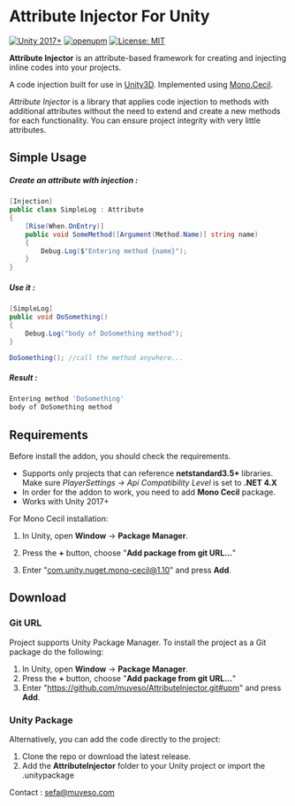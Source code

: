 # Attribute Injector For Unity

[![Unity 2017+](https://img.shields.io/badge/unity-2019.4%2B-blue.svg)](https://unity3d.com/get-unity/download)
[![openupm](https://img.shields.io/npm/v/com.dbrizov.naughtyattributes?label=openupm&registry_uri=https://package.openupm.com)](https://openupm.com/packages/com.dbrizov.naughtyattributes/)
[![License: MIT](https://img.shields.io/badge/License-MIT-brightgreen.svg)](https://github.com/muveso/Attribute-Injector/blob/main/LICENSE)

**Attribute Injector** is an attribute-based framework for creating and injecting inline codes into your projects.

A code injection built for use in [Unity3D](https://unity3d.com/). Implemented using [Mono.Cecil](http://www.mono-project.com/docs/tools+libraries/libraries/Mono.Cecil/).

*Attribute Injector* is a library that applies code injection to methods with additional attributes without the need to extend and create a new methods for each functionality.  You can ensure project integrity with very little attributes.

## Simple Usage

##### Create an attribute with injection :

```C#
[Injection]
public class SimpleLog : Attribute
{
    [Rise(When.OnEntry)]
    public void SomeMethod([Argument(Method.Name)] string name)
    {
        Debug.Log($"Entering method {name}");
    }
}
```

##### Use it :

```C#
[SimpleLog]
public void DoSomething() 
{ 
    Debug.Log("body of DoSomething method");
}

DoSomething(); //call the method anywhere...
```

##### Result :

```bash
Entering method 'DoSomething'
body of DoSomething method
```

## Requirements

Before install the addon, you should check the requirements.

- Supports only projects that can reference **netstandard3.5+** libraries. Make sure *PlayerSettings -> Api Compatibility Level* is set to **.NET 4.X**
- In order for the addon to work, you need to add **Mono Cecil** package.
- Works with Unity 2017+

For Mono Cecil installation:

1. In Unity, open **Window** -> **Package Manager**.

2. Press the **+** button, choose "**Add package from git URL...**"

3. Enter "com.unity.nuget.mono-cecil@1.10" and press **Add**.

## Download

### Git URL

Project supports Unity Package Manager. To install the project as a Git package do the following:

1. In Unity, open **Window** -> **Package Manager**.
2. Press the **+** button, choose "**Add package from git URL...**"
3. Enter "https://github.com/muveso/AttributeInjector.git#upm" and press **Add**.

### Unity Package

Alternatively, you can add the code directly to the project:

1. Clone the repo or download the latest release.
2. Add the **AttributeInjector** folder to your Unity project or import the .unitypackage


Contact : sefa@muveso.com




